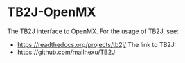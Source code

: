 # TB2J-OpenMX
The TB2J interface to OpenMX.
For the usage of TB2J, see:
- https://readthedocs.org/projects/tb2j/
The link to TB2J:
- https://github.com/mailhexu/TB2J
